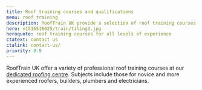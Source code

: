 ```yaml
---
title: Roof training courses and qualifications
menu: roof training
description: RoofTrain UK provide a selection of roof training courses for professional roofers new to the industry or with many years experience.
hero: v1515518025/train/tiling3.jpg
heroquote: roof training courses for all levels of experience
ctatext: contact us
ctalink: contact-us/
priority: 0.9
---
```


RoofTrain UK offer a variety of professional roof training courses at our [dedicated roofing centre]([root]about-us/roof-training-centre/). Subjects include those for novice and more experienced roofers, builders, plumbers and electricians.
